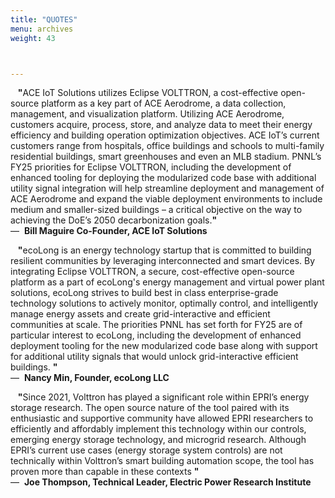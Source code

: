 ```yaml
---
title: "QUOTES"
menu: archives
weight: 43



---
```

<a id="billmaguire"></a>
&nbsp;&nbsp;  <b>"</b>ACE IoT Solutions utilizes Eclipse VOLTTRON, a cost-effective open-source platform as a key part of ACE Aerodrome,
a data collection, management, and visualization platform. Utilizing ACE Aerodrome, customers acquire, process, store, and analyze data to meet their
energy efficiency and building operation optimization objectives. ACE IoT’s current customers range from hospitals, office buildings and schools to
multi-family residential buildings, smart greenhouses and even an MLB stadium. PNNL’s FY25 priorities for Eclipse VOLTTRON, including the development of 
enhanced tooling for deploying the modularized code base with additional utility signal integration will help streamline deployment and management of ACE Aerodrome
and expand the viable deployment environments to include medium and smaller-sized buildings – a critical 
objective on the way to achieving the DoE’s 2050 decarbonization goals.<b>"</b>   
&mdash;&nbsp; <b>Bill Maguire Co-Founder, ACE IoT Solutions </b>

<a id="nancymin"></a>
&nbsp;&nbsp;   <b>"</b>ecoLong is an energy technology startup that is committed to building resilient communities by leveraging interconnected and smart devices. 
 By integrating Eclipse VOLTTRON, a secure, cost-effective open-source platform as a part of ecoLong's energy management and virtual power plant solutions, ecoLong 
strives to build best in class enterprise-grade technology solutions to actively monitor, optimally control, and intelligently manage energy assets and create grid-interactive 
 and efficient communities at scale. The priorities PNNL has set forth for FY25 are 
 of particular interest to ecoLong, including the development of enhanced deployment tooling for the new modularized code base along with
 support for additional utility signals that would unlock grid-interactive efficient buildings. <b>"</b>   
&mdash;&nbsp; <b>Nancy Min, Founder, ecoLong LLC</b>

<a id="joethompson"></a>
&nbsp;&nbsp;  <b>"</b>Since 2021, Volttron has played a significant role within EPRI’s energy storage research. The open source nature of the tool paired with its enthusiastic and 
supportive community have allowed EPRI researchers to efficiently and affordably implement this technology within our controls, emerging energy storage technology, and microgrid 
research. Although EPRI’s current use cases (energy storage system controls) are not technically within Volttron’s  smart building automation scope, the tool has proven more than capable in these contexts <b>"</b>  
&mdash;&nbsp; <b>Joe Thompson, Technical Leader, Electric Power Research Institute</b>
